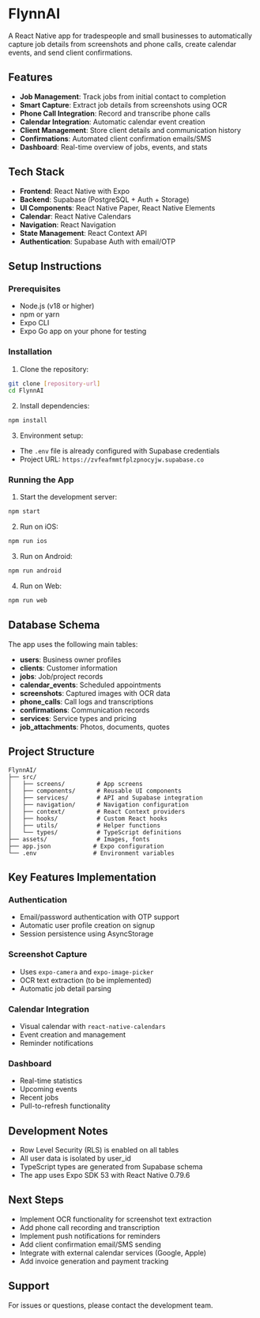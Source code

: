 # FlynnAI

A React Native app for tradespeople and small businesses to automatically capture job details from screenshots and phone calls, create calendar events, and send client confirmations.

## Features

- **Job Management**: Track jobs from initial contact to completion
- **Smart Capture**: Extract job details from screenshots using OCR
- **Phone Call Integration**: Record and transcribe phone calls
- **Calendar Integration**: Automatic calendar event creation
- **Client Management**: Store client details and communication history
- **Confirmations**: Automated client confirmation emails/SMS
- **Dashboard**: Real-time overview of jobs, events, and stats

## Tech Stack

- **Frontend**: React Native with Expo
- **Backend**: Supabase (PostgreSQL + Auth + Storage)
- **UI Components**: React Native Paper, React Native Elements
- **Calendar**: React Native Calendars
- **Navigation**: React Navigation
- **State Management**: React Context API
- **Authentication**: Supabase Auth with email/OTP

## Setup Instructions

### Prerequisites

- Node.js (v18 or higher)
- npm or yarn
- Expo CLI
- Expo Go app on your phone for testing

### Installation

1. Clone the repository:
```bash
git clone [repository-url]
cd FlynnAI
```

2. Install dependencies:
```bash
npm install
```

3. Environment setup:
- The `.env` file is already configured with Supabase credentials
- Project URL: `https://zvfeafmmtfplzpnocyjw.supabase.co`

### Running the App

1. Start the development server:
```bash
npm start
```

2. Run on iOS:
```bash
npm run ios
```

3. Run on Android:
```bash
npm run android
```

4. Run on Web:
```bash
npm run web
```

## Database Schema

The app uses the following main tables:

- **users**: Business owner profiles
- **clients**: Customer information
- **jobs**: Job/project records
- **calendar_events**: Scheduled appointments
- **screenshots**: Captured images with OCR data
- **phone_calls**: Call logs and transcriptions
- **confirmations**: Communication records
- **services**: Service types and pricing
- **job_attachments**: Photos, documents, quotes

## Project Structure

```
FlynnAI/
├── src/
│   ├── screens/         # App screens
│   ├── components/      # Reusable UI components
│   ├── services/        # API and Supabase integration
│   ├── navigation/      # Navigation configuration
│   ├── context/         # React Context providers
│   ├── hooks/           # Custom React hooks
│   ├── utils/           # Helper functions
│   └── types/           # TypeScript definitions
├── assets/              # Images, fonts
├── app.json            # Expo configuration
└── .env                # Environment variables
```

## Key Features Implementation

### Authentication
- Email/password authentication with OTP support
- Automatic user profile creation on signup
- Session persistence using AsyncStorage

### Screenshot Capture
- Uses `expo-camera` and `expo-image-picker`
- OCR text extraction (to be implemented)
- Automatic job detail parsing

### Calendar Integration
- Visual calendar with `react-native-calendars`
- Event creation and management
- Reminder notifications

### Dashboard
- Real-time statistics
- Upcoming events
- Recent jobs
- Pull-to-refresh functionality

## Development Notes

- Row Level Security (RLS) is enabled on all tables
- All user data is isolated by user_id
- TypeScript types are generated from Supabase schema
- The app uses Expo SDK 53 with React Native 0.79.6

## Next Steps

- Implement OCR functionality for screenshot text extraction
- Add phone call recording and transcription
- Implement push notifications for reminders
- Add client confirmation email/SMS sending
- Integrate with external calendar services (Google, Apple)
- Add invoice generation and payment tracking

## Support

For issues or questions, please contact the development team.